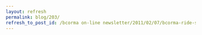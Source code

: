 ```yaml
---
layout: refresh
permalink: blog/203/
refresh_to_post_id: /bcorma on-line newsletter/2011/02/07/bcorma-ride-school-at-ok-falls-for-april-16th-sodbc-creaky-bones-fun-ride-to-follow
---
```

